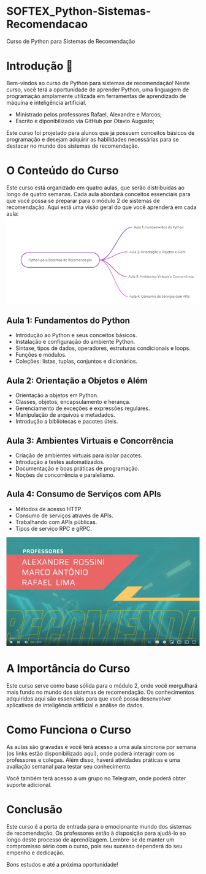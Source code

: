 # SOFTEX_Python-Sistemas-Recomendacao
 Curso de Python para Sistemas de Recomendação

# Introdução :book:
Bem-vindos ao curso de Python para sistemas de recomendação! Neste curso, você terá a oportunidade de aprender Python, uma linguagem de programação amplamente utilizada em ferramentas de aprendizado de máquina e inteligência artificial. 

* Ministrado pelos professores Rafael, Alexandre e Marcos;
* Escrito e diponibilizado via GitHub por Otavio Augusto;

Este curso foi projetado para alunos que já possuem conceitos básicos de programação e desejam adquirir as habilidades necessárias para se destacar no mundo dos sistemas de recomendação.

# O Conteúdo do Curso
Este curso está organizado em quatro aulas, que serão distribuídas ao longo de quatro semanas. Cada aula abordará conceitos essenciais para que você possa se preparar para o módulo 2 de sistemas de recomendação. Aqui está uma visão geral do que você aprenderá em cada aula:
![imagem](img\mapa_g1.jpg) 

## Aula 1: Fundamentos do Python
-  Introdução ao Python e seus conceitos básicos.
-  Instalação e configuração do ambiente Python.
-  Sintaxe, tipos de dados, operadores, estruturas condicionais e loops.
-  Funções e módulos.
-  Coleções: listas, tuplas, conjuntos e dicionários.

## Aula 2: Orientação a Objetos e Além
-  Orientação a objetos em Python.
-  Classes, objetos, encapsulamento e herança.
-  Gerenciamento de exceções e expressões regulares.
-  Manipulação de arquivos e metadados.
-  Introdução a bibliotecas e pacotes úteis.

## Aula 3: Ambientes Virtuais e Concorrência
-  Criação de ambientes virtuais para isolar pacotes.
-  Introdução a testes automatizados.
-  Documentação e boas práticas de programação.
-  Noções de concorrência e paralelismo.

## Aula 4: Consumo de Serviços com APIs
-  Métodos de acesso HTTP.
-  Consumo de serviços através de APIs.
-  Trabalhando com APIs públicas.
-  Tipos de serviço RPC e gRPC.

[![youtube](img\capa_y.jpg)](https://youtu.be/1HBW5EuTsTI)

# A Importância do Curso
Este curso serve como base sólida para o módulo 2, onde você mergulhará mais fundo no mundo dos sistemas de recomendação. Os conhecimentos adquiridos aqui são essenciais para que você possa desenvolver aplicativos de inteligência artificial e análise de dados.

# Como Funciona o Curso
As aulas são gravadas e você terá acesso a uma aula síncrona por semana (os links estão disponibilizado aqui), onde poderá interagir com os professores e colegas. Além disso, haverá atividades práticas e uma avaliação semanal para testar seu conhecimento. 

Você também terá acesso a um grupo no Telegram, onde poderá obter suporte adicional.

# Conclusão
Este curso é a porta de entrada para o emocionante mundo dos sistemas de recomendação. Os professores estão à disposição para ajudá-lo ao longo deste processo de aprendizagem. Lembre-se de manter um compromisso sério com o curso, pois seu sucesso dependerá do seu empenho e dedicação.

Bons estudos e até a próxima oportunidade!